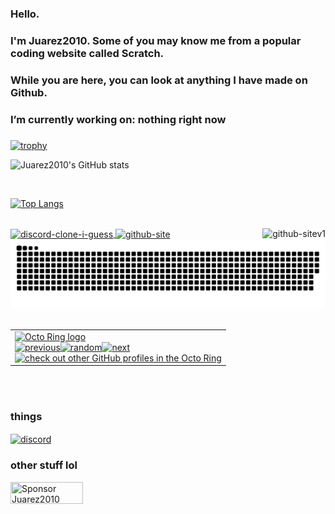 ### Hello.
### I'm Juarez2010. Some of you may know me from a popular coding website called Scratch.
###
### While you are here, you can look at anything I have made on Github. 
### I’m currently working on: nothing right now
###
[![trophy](https://github-profile-trophy.vercel.app/?username=Juarez2010&theme=onedark)](https://github.com/ryo-ma/github-profile-trophy)

![Juarez2010's GitHub stats](https://github-readme-stats.vercel.app/api?username=Juarez2010&show_icons=true&theme=radical)

<span style="display:inline-block; width: 200px;"></span>

[![Top Langs](https://github-readme-stats.vercel.app/api/top-langs/?username=Juarez2010&layout=compact&theme=radical&showicons=true)](https://github.com/anuraghazra/github-readme-stats)


</a>
<span style="display:inline-block; width: 200px;"></span>
<br>

<a href="https://github.com/LeoIsACoder/txt-thing-wip" target="_blank">
    <img align="center" src="https://github-readme-stats.vercel.app/api/pin/?username=LeoIsACoder&repo=txt-thing-wip&show_icons=true&theme=radical" alt="discord-clone-i-guess">
</a>
<a href="https://github.com/Juarez2010/Juarez2010.github.io" target="_blank">
    <img align="center" src="https://github-readme-stats.vercel.app/api/pin/?username=Juarez2010&repo=Juarez2010.github.io&show_icons=true&theme=radical" alt="github-site">
</a>

<a href="https://github.com/Juarez2010/website-v1" target="_blank">
    <img align="right" src="https://github-readme-stats.vercel.app/api/pin/?username=Juarez2010&repo=website-v1&show_icons=true&theme=radical" alt="github-sitev1">
</a>
<img src="https://raw.githubusercontent.com/Juarez2010/Juarez2010/output/github-contribution-grid-snake-dark.svg">
<br>
<br>
<table><tbody><tr><td><a href="https://octo-ring.com/"><img src="https://octo-ring.com/static/img/widget/top.png" width="99%" alt="Octo Ring logo" align="top"></a><br><a href="https://octo-ring.com/p/Juarez2010/prev"><img src="https://octo-ring.com/static/img/widget/prev.png" width="33%" alt="previous" align="top" title="previous profile"></a><a href="https://octo-ring.com/p/Juarez2010/random"><img src="https://octo-ring.com/static/img/widget/random.png" width="33%" alt="random" align="top" title="random profile"></a><a href="https://octo-ring.com/p/Juarez2010/next"><img src="https://octo-ring.com/static/img/widget/next.png" width="33%" alt="next" align="top" title="next profile"></a><br><a href="https://octo-ring.com/"><img src="https://octo-ring.com/static/img/widget/bottom.png" width="99%" alt="check out other GitHub profiles in the Octo Ring" align="top"></a></td></tr></tbody></table> <br> <br>

### things
<a href="https://discord.gg/q7RRtZfH4p" target="blank"><img align="center" src="https://raw.githubusercontent.com/rahuldkjain/github-profile-readme-generator/master/src/images/icons/Social/discord.svg" alt="discord" height="30" width="40"></a> 

### other stuff lol
<img src="https://github.com/sponsors/Juarez2010/button" title="Sponsor Juarez2010" height="35" width="116" style="border: 0;">

 
